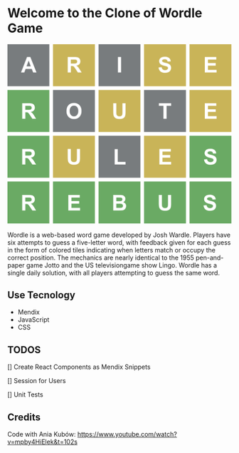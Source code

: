 # Welcome to the Clone of Wordle Game

![Wordle Image](/ScreenShoots/wordle_bg.png)

Wordle is a web-based word game developed by Josh Wardle. Players have six attempts to guess a five-letter word, with feedback given for each guess in the form of colored tiles indicating when letters match or occupy the correct position. The mechanics are nearly identical to the 1955 pen-and-paper game Jotto and the US televisiongame show Lingo. Wordle has a single daily solution, with all players attempting to guess the same word.

## Use Tecnology 

- Mendix
- JavaScript
- CSS

## TODOS

[] Create React Components as Mendix Snippets

[] Session for Users

[] Unit Tests

## Credits 

Code with Ania Kubów: https://www.youtube.com/watch?v=mpby4HiElek&t=102s

